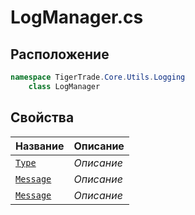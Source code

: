 
# LogManager.cs
## Расположение
```csharp
namespace TigerTrade.Core.Utils.Logging  
    class LogManager
```

## Свойства
| Название | Описание |
| --- | --- |
| [`Type`](./svoistva/Type.md) | *Описание* |
| [`Message`](./svoistva/Message.md) | *Описание* |
| [`Message`](./svoistva/Message.md) | *Описание* |
